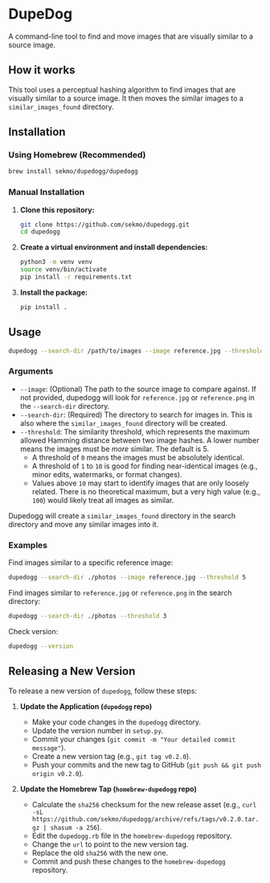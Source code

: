 # DupeDog

A command-line tool to find and move images that are visually similar to a source image.

## How it works

This tool uses a perceptual hashing algorithm to find images that are visually similar to a source image. It then moves the similar images to a `similar_images_found` directory.

## Installation

### Using Homebrew (Recommended)

```bash
brew install sekmo/dupedogg/dupedogg
```

### Manual Installation

1.  **Clone this repository:**
    ```bash
    git clone https://github.com/sekmo/dupedogg.git
    cd dupedogg
    ```

2.  **Create a virtual environment and install dependencies:**
    ```bash
    python3 -m venv venv
    source venv/bin/activate
    pip install -r requirements.txt
    ```

3.  **Install the package:**
    ```bash
    pip install .
    ```

## Usage

```bash
dupedogg --search-dir /path/to/images --image reference.jpg --threshold 5
```

### Arguments

*   `--image`: (Optional) The path to the source image to compare against. If not provided, dupedogg will look for `reference.jpg` or `reference.png` in the `--search-dir` directory.
*   `--search-dir`: (Required) The directory to search for images in. This is also where the `similar_images_found` directory will be created.
*   `--threshold`: The similarity threshold, which represents the maximum allowed Hamming distance between two image hashes. A lower number means the images must be *more* similar. The default is 5.
    *   A threshold of `0` means the images must be absolutely identical.
    *   A threshold of `1` to `10` is good for finding near-identical images (e.g., minor edits, watermarks, or format changes).
    *   Values above `10` may start to identify images that are only loosely related. There is no theoretical maximum, but a very high value (e.g., `100`) would likely treat all images as similar.

Dupedogg will create a `similar_images_found` directory in the search directory and move any similar images into it.

### Examples

Find images similar to a specific reference image:
```bash
dupedogg --search-dir ./photos --image reference.jpg --threshold 5
```

Find images similar to `reference.jpg` or `reference.png` in the search directory:
```bash
dupedogg --search-dir ./photos --threshold 3
```

Check version:
```bash
dupedogg --version
```

## Releasing a New Version

To release a new version of `dupedogg`, follow these steps:

1.  **Update the Application (`dupedogg` repo)**
    *   Make your code changes in the `dupedogg` directory.
    *   Update the version number in `setup.py`.
    *   Commit your changes (`git commit -m "Your detailed commit message"`).
    *   Create a new version tag (e.g., `git tag v0.2.0`).
    *   Push your commits and the new tag to GitHub (`git push && git push origin v0.2.0`).

2.  **Update the Homebrew Tap (`homebrew-dupedogg` repo)**
    *   Calculate the `sha256` checksum for the new release asset (e.g., `curl -sL https://github.com/sekmo/dupedogg/archive/refs/tags/v0.2.0.tar.gz | shasum -a 256`).
    *   Edit the `dupedogg.rb` file in the `homebrew-dupedogg` repository.
    *   Change the `url` to point to the new version tag.
    *   Replace the old `sha256` with the new one.
    *   Commit and push these changes to the `homebrew-dupedogg` repository.